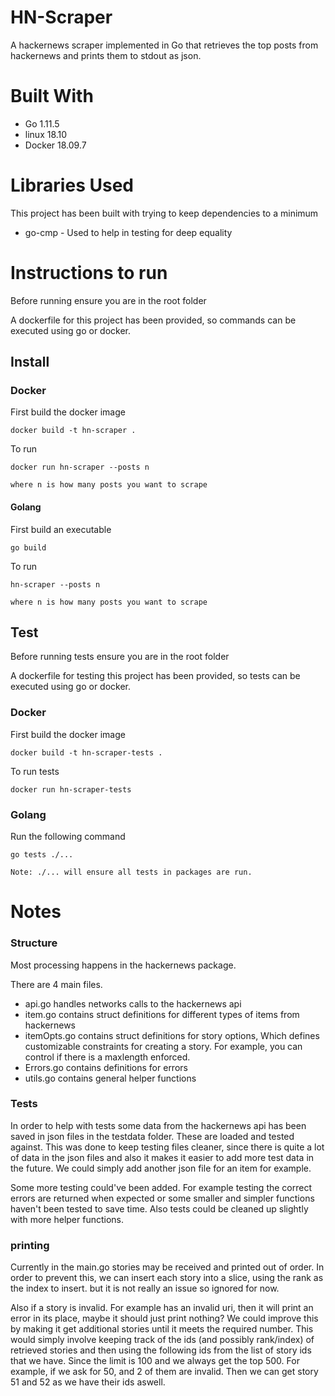 # HN-Scraper

A hackernews scraper implemented in Go that retrieves the top posts from hackernews and prints them to stdout as json.

# Built With 
* Go     1.11.5 
* linux  18.10
* Docker 18.09.7

# Libraries Used

This project has been built with trying to keep dependencies to a minimum

* go-cmp - Used to help in testing for deep equality


# Instructions to run

Before running ensure you are in the root folder

A dockerfile for this project has been provided, so commands can be executed using go or docker.

## Install

### Docker

First build the docker image

```
docker build -t hn-scraper .
```

To run 

```
docker run hn-scraper --posts n

where n is how many posts you want to scrape
```


#### Golang


First build an executable

```
go build
```

To run 

```
hn-scraper --posts n

where n is how many posts you want to scrape
```


## Test

Before running tests ensure you are in the root folder

A dockerfile for testing this project has been provided, so tests can be executed using go or docker.



### Docker

First build the docker image

```
docker build -t hn-scraper-tests .
```

To run tests

```
docker run hn-scraper-tests
```


### Golang

  Run the following command 

```
go tests ./...

Note: ./... will ensure all tests in packages are run.
```



# Notes

### Structure

Most processing happens in the hackernews package.

There are 4 main files.
* api.go handles networks calls to the hackernews api
* item.go contains struct definitions for different types of items from hackernews
* itemOpts.go contains struct definitions for story options, Which defines customizable constraints for creating a story. For example, you can control if there is a maxlength enforced.
* Errors.go contains definitions for errors 
* utils.go contains general helper functions 

### Tests

In order to help with tests some data from the hackernews api has been saved in json files in the testdata folder.
These are loaded and tested against.
This was done to keep testing files cleaner, since there is quite a lot of data in the json files and also it makes it easier to add more test data in the future.
We could simply add another json file for an item for example.

Some more testing could've been added. 
For example testing the correct errors are returned when expected or some smaller and simpler functions haven't been tested to save time.
Also tests could be cleaned up slightly with more helper functions.

### printing

Currently in the main.go stories may be received and printed out of order.
In order to prevent this, we can insert each story into a slice, using the rank as the index to insert.
but it is not really an issue so ignored for now.

Also if a story is invalid. For example has an invalid uri, then it will print an error in its place, maybe it should just print nothing?
We could improve this by making it get additional stories until it meets the required number.
This would simply involve keeping track of the ids (and possibly rank/index) of retrieved stories and then using the following ids from the list of story ids that we have. Since the limit is 100 and we always get the top 500. For example, if we ask for 50, and 2 of them are invalid. Then we can get story 51 and 52 as we have their ids aswell.

